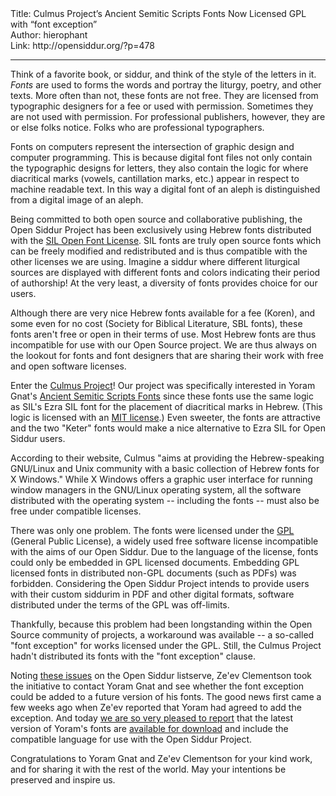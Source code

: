 <html>
<head></head>
<body>
Title: Culmus Project’s Ancient Semitic Scripts Fonts Now Licensed GPL with “font exception”<br />
Author: hierophant<br />
Link: http://opensiddur.org/?p=478
<p />
<hr />

Think of a favorite book, or siddur, and think of the style of the letters in it.   <em>Fonts</em> are used to forms the words and portray the liturgy, poetry, and other texts. More often than not, these fonts are not free. They are licensed from typographic designers for a fee or used with permission. Sometimes they are not used with permission. For professional publishers, however, they are or else folks notice. Folks who are professional typographers.

Fonts on computers represent the intersection of graphic design and computer programming. This is because digital font files not only contain the typographic designs for letters, they also contain the logic for where diacritical marks (vowels, cantillation marks, etc.) appear in respect to machine readable text. In this way a digital font of an aleph is distinguished from a digital image of an aleph.

Being committed to both open source and collaborative publishing, the Open Siddur Project has been exclusively using Hebrew fonts distributed with the <a href="http://en.wikipedia.org/wiki/SIL_Open_Font_License">SIL Open Font License</a>. SIL fonts are truly open source fonts which can be freely modified and redistributed and is thus compatible with the other licenses we are using. Imagine a siddur where different liturgical sources are displayed with different fonts and colors indicating their period of authorship! At the very least, a diversity of fonts provides choice for our users.

Although there are very nice Hebrew fonts available for a fee (Koren), and some even for no cost (Society for Biblical Literature, SBL fonts), these fonts aren't free or open in their terms of use. Most Hebrew fonts are thus incompatible for use with our Open Source project. We are thus always on the lookout for fonts and font designers that are sharing their work with free and open software licenses.

Enter the <a href="http://culmus.sourceforge.net/">Culmus Project</a>! Our project was specifically interested in Yoram Gnat's <a href="http://culmus.sourceforge.net/ancient/index.html">Ancient Semitic  Scripts Fonts</a> since these fonts use the same logic as SIL's Ezra SIL font for the placement of diacritical marks in Hebrew. (This logic is licensed with an <a href="http://en.wikipedia.org/wiki/MIT_license">MIT license</a>.) Even sweeter, the fonts are attractive and the two "Keter" fonts would make a nice alternative to Ezra SIL for Open Siddur users.

According to their website, Culmus "aims at providing the Hebrew-speaking GNU/Linux and Unix community with a basic collection of Hebrew fonts for X Windows." While X Windows offers a graphic user interface for running window managers in the GNU/Linux operating system, all the software distributed with the operating system -- including the fonts -- must also be free under compatible licenses.

There was only one problem. The fonts were licensed under the <a href="http://en.wikipedia.org/wiki/Gpl">GPL</a> (General Public License), a widely used free software license incompatible with the aims of our Open Siddur. Due to the language of the license, fonts could only be embedded in GPL licensed documents. Embedding GPL licensed fonts in distributed non-GPL documents (such as PDFs) was forbidden. Considering the Open Siddur Project intends to provide users with their custom siddurim in PDF and other digital formats, software distributed under the terms of the GPL was off-limits.

Thankfully, because this problem had been longstanding within the Open Source community of projects, a workaround was available -- a so-called "font exception" for works licensed under the GPL. Still, the Culmus Project hadn't distributed its fonts with the "font exception" clause.

Noting <a href="http://groups.google.com/group/opensiddur-talk/browse_thread/thread/c8d20f9c75dc60e8/66aa59746b7a9341?lnk=gst&amp;q=culmus#66aa59746b7a9341">these issues</a> on the Open Siddur listserve, Ze'ev Clementson took the initiative to contact Yoram Gnat and see whether the font exception could be added to a future version of his fonts. The good news first came a few weeks ago when Ze'ev reported that Yoram had agreed to add the exception. And today <a href="http://groups.google.com/group/opensiddur-tech/browse_thread/thread/a1c5904fca652f13?hl=en">we are so very pleased to report</a> that the latest version of Yoram's fonts are <a href="http://culmus.sourceforge.net/ancient/index.html">available for download</a> and include the compatible language for use with the Open Siddur Project.

Congratulations to Yoram Gnat and Ze'ev Clementson for your kind work, and for sharing it with the rest of the world. May your intentions be preserved and inspire us.
</body>
</html>
